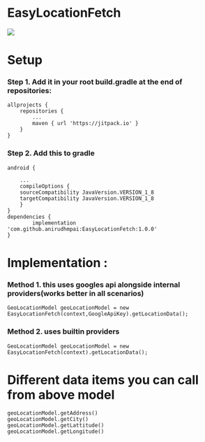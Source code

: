 # EasyLocationFetch

[![](https://jitpack.io/v/anirudhmpai/EasyLocationFetch.svg)](https://jitpack.io/#anirudhmpai/EasyLocationFetch)

# Setup

### Step 1. Add it in your root build.gradle at the end of repositories:
	allprojects {
		repositories {
			...
			maven { url 'https://jitpack.io' }
		}
	}
  
### Step 2. Add this to gradle
	android {

	    ...
	    compileOptions {
		sourceCompatibility JavaVersion.VERSION_1_8
		targetCompatibility JavaVersion.VERSION_1_8
	    }
	}
	dependencies {
	        implementation 'com.github.anirudhmpai:EasyLocationFetch:1.0.0'
	}

# Implementation :

### Method 1. this uses googles api alongside internal providers(works better in all scenarios)

```
GeoLocationModel geoLocationModel = new EasyLocationFetch(context,GoogleApiKey).getLocationData();
```
### Method 2. uses builtin providers
	
```
GeoLocationModel geoLocationModel = new EasyLocationFetch(context).getLocationData();
```
# Different data items you can call from above model
	geoLocationModel.getAddress()
	geoLocationModel.getCity()
	geoLocationModel.getLattitude()
	geoLocationModel.getLongitude()
